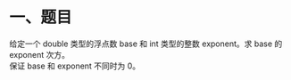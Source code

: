 # 一、题目
给定一个 double 类型的浮点数 base 和 int 类型的整数 exponent。求 base 的 exponent 次方。  
保证 base 和 exponent 不同时为 0。
